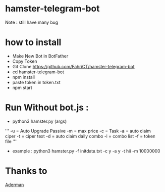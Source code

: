# hamster-telegram-bot
Note : still have many bug

# how to install
- Make New Bot in BotFather
- Copy Token
- Git Clone https://github.com/FahriCT/hamster-telegram-bot
- cd hamster-telegram-bot
- npm install
- paste token in token.txt
- npm start

# Run Without bot.js :
- python3 hamster.py (args)

'''
-u = Auto Upgrade Passive 
-m = max price
-c = Task
-a = auto claim ciper
-t = ciper text
-d = auto claim daily combo
-l = combo list
-f = token file
'''

- example : python3 hamster.py -f initdata.txt -c y -a y -t hii -m 10000000

# Thanks to
[Aderman](https://github.com/adearman/hamsterkombat)
